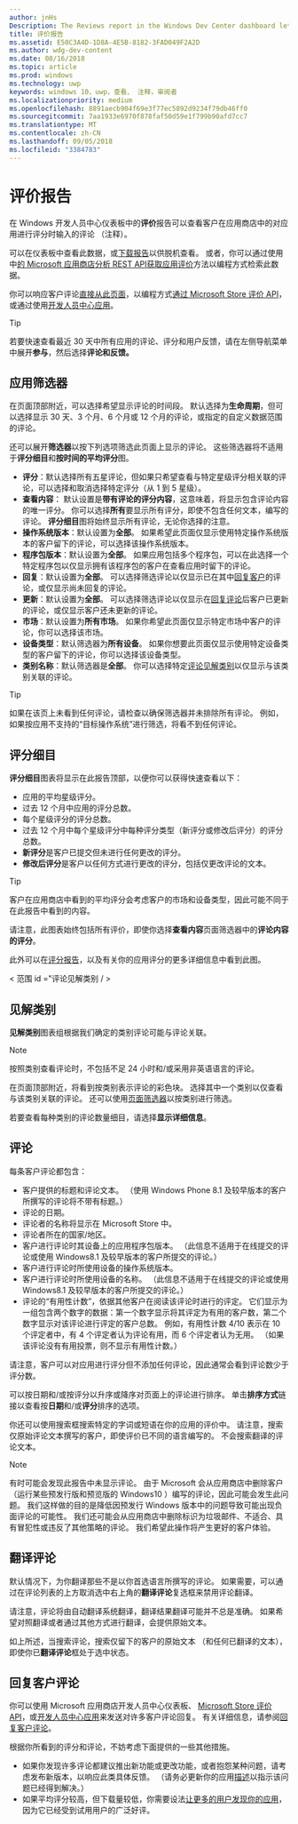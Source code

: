 ```yaml
---
author: jnHs
Description: The Reviews report in the Windows Dev Center dashboard lets you see the reviews (comments) that customers entered when rating your app in the Store.
title: 评价报告
ms.assetid: E50C3A4D-1D8A-4E5B-8182-3FAD049F2A2D
ms.author: wdg-dev-content
ms.date: 08/16/2018
ms.topic: article
ms.prod: windows
ms.technology: uwp
keywords: windows 10，uwp，查看、 注释，审阅者
ms.localizationpriority: medium
ms.openlocfilehash: 8891aecb904f69e3f77ec5892d9234f79db46ff0
ms.sourcegitcommit: 7aa1933e6970f878faf50d59e1f799b90afd7cc7
ms.translationtype: MT
ms.contentlocale: zh-CN
ms.lasthandoff: 09/05/2018
ms.locfileid: "3384783"
---
```

# <a name="reviews-report"></a>评价报告


在 Windows 开发人员中心仪表板中的**评价**报告可以查看客户在应用商店中的对应用进行评分时输入的评论 （注释）。

可以在仪表板中查看此数据，或[下载报告](download-analytic-reports.md)以供脱机查看。 或者，你可以通过使用中[的 Microsoft 应用商店分析 REST API](../monetize/access-analytics-data-using-windows-store-services.md)[获取应用评价](../monetize/get-app-reviews.md)方法以编程方式检索此数据。

你可以响应客户评论[直接从此页面](respond-to-customer-reviews.md)，以编程方式[通过 Microsoft Store 评价 API](../monetize/submit-responses-to-app-reviews.md)，或通过使用[开发人员中心应用](https://www.microsoft.com/store/apps/dev-center/9nblggh4r5ws)。

> [!TIP]
> 若要快速查看最近 30 天中所有应用的评论、评分和用户反馈，请在左侧导航菜单中展开**参与**，然后选择**评论和反馈。** 


## <a name="apply-filters"></a>应用筛选器

在页面顶部附近，可以选择希望显示评论的时间段。 默认选择为**生命周期**，但可以选择显示 30 天、3 个月、6 个月或 12 个月的评论，或指定的自定义数据范围的评论。

还可以展开**筛选器**以按下列选项筛选此页面上显示的评论。 这些筛选器将不适用于**评分细目**和**按时间的平均评分**图。

-   **评分**：默认选择所有五星评论，但如果只希望查看与特定星级评分相关联的评论，可以选择和取消选择特定评分（从 1 到 5 星级）。
- **查看内容**： 默认设置是**带有评论的评分内容**，这意味着，将显示包含评论内容的唯一评分。 你可以选择**所有**要显示所有评分，即使不包含任何文本，编写的评论。 **评分细目**图将始终显示所有评论，无论你选择的注意。
-   **操作系统版本**：默认设置为**全部**。 如果希望此页面仅显示使用特定操作系统版本的客户留下的评论，可以选择该操作系统版本。
-   **程序包版本**：默认设置为**全部**。 如果应用包括多个程序包，可以在此选择一个特定程序包以仅显示拥有该程序包的客户在查看应用时留下的评论。
-   **回复**：默认设置为**全部**。 可以选择筛选评论以仅显示已在其中[回复客户](respond-to-customer-reviews.md)的评论，或仅显示尚未回复的评论。
-   **更新**：默认设置为**全部**。 可以选择筛选评论以仅显示在[回复评论](respond-to-customer-reviews.md)后客户已更新的评论，或仅显示客户还未更新的评论。
-   **市场**：默认设置为**所有市场**。 如果你希望此页面仅显示特定市场中客户的评论，你可以选择该市场。
-   **设备类型**：默认筛选器为**所有设备**。 如果你想要此页面仅显示使用特定设备类型的客户留下的评论，你可以选择该设备类型。
-   **类别名称**：默认筛选器是**全部**。 你可以选择特定[评论见解类别](#review-insight-categories)以仅显示与该类别关联的评论。 

> [!TIP]
> 如果在该页上未看到任何评论，请检查以确保筛选器并未排除所有评论。 例如，如果按应用不支持的“目标操作系统”进行筛选，将看不到任何评论。


## <a name="ratings-breakdown"></a>评分细目

**评分细目**图表将显示在此报告顶部，以便你可以获得快速查看以下： 
- 应用的平均星级评分。
- 过去 12 个月中应用的评分总数。
- 每个星级评分的评分总数。
- 过去 12 个月中每个星级评分中每种评分类型（新评分或修改后评分）的评分总数。
 - **新评分**是客户已提交但未进行任何更改的评分。
 - **修改后评分**是客户以任何方式进行更改的评分，包括仅更改评论的文本。

> [!TIP]
> 客户在应用商店中看到的平均评分会考虑客户的市场和设备类型，因此可能不同于在此报告中看到的内容。

请注意，此图表始终包括所有评价，即使你选择**查看内容**页面筛选器中的**评论内容的评分**。

此外可以在[评分报告](ratings-report.md)，以及有关你的应用评分的更多详细信息中看到此图。


< 范围 id ="评论见解类别 / >

## <a name="insight-categories"></a>见解类别

**见解类别**图表组根据我们确定的类别评论可能与评论关联。

> [!NOTE]
> 按照类别查看评论时，不包括不足 24 小时和/或采用非英语语言的评论。

在页面顶部附近，将看到按类别表示评论的彩色块。 选择其中一个类别以仅查看与该类别关联的评论。 还可以使用[页面筛选器](#apply-filters)以按类别进行筛选。

若要查看每种类别的评论数量细目，请选择**显示详细信息**。 


## <a name="reviews"></a>评论

每条客户评论都包含：

-   客户提供的标题和评论文本。 （使用 Windows Phone 8.1 及较早版本的客户所撰写的评论将不带有标题。）
-   评论的日期。
-   评论者的名称将显示在 Microsoft Store 中。
-   评论者所在的国家/地区。
-   客户进行评论时其设备上的应用程序包版本。 （此信息不适用于在线提交的评论或使用 Windows8.1 及较早版本的客户所提交的评论。）
-   客户进行评论时所使用设备的操作系统版本。
-   客户进行评论时所使用设备的名称。 （此信息不适用于在线提交的评论或使用 Windows8.1 及较早版本的客户所提交的评论。）
-   评论的“有用性计数”，依据其他客户在阅读该评论时进行的评定。 它们显示为一组包含两个数字的数据：第一个数字显示将其评定为有用的客户数，第二个数字显示对该评论进行评定的客户总数。 例如，有用性计数 4/10 表示在 10 个评定者中，有 4 个评定者认为评论有用，而 6 个评定者认为无用。 （如果该评论没有有用投票，则不显示有用性计数。）

请注意，客户可以对应用进行评分但不添加任何评论，因此通常会看到评论数少于评分数。

可以按日期和/或按评分以升序或降序对页面上的评论进行排序。 单击**排序方式**链接以查看按**日期**和/或**评分**排序的选项。

你还可以使用搜索框搜索特定的字词或短语在你的应用的评价中。 请注意，搜索仅原始评论文本撰写的客户，即使评价已不同的语言编写的。 不会搜索翻译的评论文本。

> [!NOTE]
> 有时可能会发现此报告中未显示评论。 由于 Microsoft 会从应用商店中删除客户（运行某些预发行版和预览版的 Windows10 ）编写的评论，因此可能会发生此问题。 我们这样做的目的是降低因预发行 Windows 版本中的问题导致可能出现负面评论的可能性。 我们还可能会从应用商店中删除标识为垃圾邮件、不适合、具有冒犯性或违反了其他策略的评论。 我们希望此操作将产生更好的客户体验。


## <a name="translating-reviews"></a>翻译评论

默认情况下，为你翻译那些不是以你首选语言所撰写的评论。 如果需要，可以通过在评论列表的上方取消选中右上角的**翻译评论**复选框来禁用评论翻译。

请注意，评论将由自动翻译系统翻译，翻译结果翻译可能并不总是准确。 如果希望对照翻译或者通过其他方式进行翻译，会提供原始文本。

如上所述，当搜索评论，搜索仅留下的客户的原始文本 （和任何已翻译的文本），即使你已**翻译评论**框处于选中状态。


## <a name="responding-to-customer-reviews"></a>回复客户评论

你可以使用 Microsoft 应用商店开发人员中心仪表板、 [Microsoft Store 评价 API](../monetize/submit-responses-to-app-reviews.md)，或[开发人员中心应用](https://www.microsoft.com/store/apps/dev-center/9nblggh4r5ws)来发送对许多客户评论回复。 有关详细信息，请参阅[回复客户评论](respond-to-customer-reviews.md)。

根据你所看到的评分和评论，不妨考虑下面提供的一些其他措施。

-   如果你发现许多评论都建议推出新功能或更改功能，或者抱怨某种问题，请考虑发布新版本，以响应此类具体反馈。 （请务必更新你的应用[描述](create-app-descriptions.md)以指示该问题已经得到解决。）
-   如果平均评分较高，但下载量较低，你需要设法[让更多的用户发现你的应用](attract-customers-and-promote-your-apps.md)，因为它已经受到试用用户的广泛好评。


 

 

 
